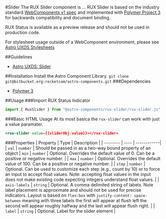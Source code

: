 #Slider
The RUX Slider component is … RUX Slider is based on the industry standard [WebComponents v1 spec](https://html.spec.whatwg.org/multipage/custom-elements.html) and implemented with [Polymer Project 3](https://www.polymer-project.org) for backwards compatibility and document binding.

RUX Status is available as a preview release and should not be used in production code.

For stylesheet usage outside of a WebComponent environment, please see [Astro UXDS Stylesheets](https://bitbucket.org/rocketcom/astro-styles)

##Guidelines

* [Astro UXDS: Slider](http://www.astrouxds.com/library/slider)

##Installation
Install the Astro Component Library.
`git clone git@bitbucket.org:rocketcom/astro-components.git`
###Dependencies

* [Polymer 3](https://www.polymer-project.com)

##Usage
###Import RUX Status Indicator

```javascript
import { RuxSlider } from "@astro-components/rux-slider/rux-slider.js";
```

###Basic HTML Usage
At its most basica the `rux-slider` can work with just a value paramater.

```xml
<rux-slider value={{sliderObj.value}}></rux-slider>
```

###Properties
| Property | Type | Description |
| -------- | ---- | ------------|
| `val` | `number` | Should be passed in as a two-way bound property of an object
| `min` | `number` | Optional. Overrides the default value of 0. Can be a positive or negative number. |
| `max` | `number` | Optional. Overrides the default value of 100. Can be a positive or negative number. |
| `step` | `number` | Optional. Can be used to customize each step (e.g., count by 10) or to force an input to accept float values. Note: accepting float values in the input does not make existing code expecting integers understand float values. |
| `axis-labels` | `string` | Optional. A comma delimited string of labels. Note label placement is approximate and should not be used for precise indicators. Layout is based on `flex-box` with `justify-content: space-between` meaning with three labels the first will appear at flush left the second will appear roughly halfway and the last will appear flush right. |
| `label` | `string` | Optional. Label for the slider element |
